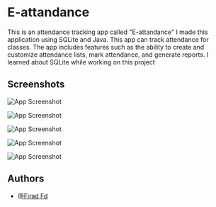 
# E-attandance
This is an attendance tracking app called "E-attandance"
I made this application using SQLite and Java.
This app can track attendance for classes.
The app includes features such as the ability to create and customize attendance lists,
mark attendance, and generate reports.
I learned about SQLite while working on this project


## Screenshots

![App Screenshot](https://firadfd.coderexplorer.com/app_image/attandance/1.jpg)

![App Screenshot](https://firadfd.coderexplorer.com/app_image/attandance/2.jpg)

![App Screenshot](https://firadfd.coderexplorer.com/app_image/attandance/3.jpg)

![App Screenshot](https://firadfd.coderexplorer.com/app_image/attandance/4.jpg)

![App Screenshot](https://firadfd.coderexplorer.com/app_image/attandance/5.jpg)

## Authors
- [@Firad Fd](https://www.github.com/firadfd)